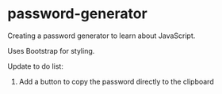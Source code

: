 # password-generator
Creating a password generator to learn about JavaScript.

Uses Bootstrap for styling.

Update to do list:
1. Add a button to copy the password directly to the clipboard
